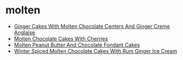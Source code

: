# molten

 * [Ginger Cakes With Molten Chocolate Centers And Ginger Creme Anglaise](index/g/ginger-cakes-with-molten-chocolate-centers-and-ginger-creme-anglaise-14595.json)
 * [Molten Chocolate Cakes With Cherries](index/m/molten-chocolate-cakes-with-cherries-104736.json)
 * [Molten Peanut Butter And Chocolate Fondant Cakes](index/m/molten-peanut-butter-and-chocolate-fondant-cakes-56390085.json)
 * [Winter Spiced Molten Chocolate Cakes With Rum Ginger Ice Cream](index/w/winter-spiced-molten-chocolate-cakes-with-rum-ginger-ice-cream-109054.json)
